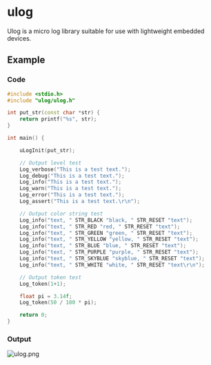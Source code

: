 # ulog

Ulog is a micro log library suitable for use with lightweight embedded devices.

## Example

### Code

```C++
#include <stdio.h>
#include "ulog/ulog.h"

int put_str(const char *str) {
    return printf("%s", str);
}

int main() {

    uLogInit(put_str);

    // Output level test
    Log_verbose("This is a test text.");
    Log_debug("This is a test text.");
    Log_info("This is a test text.");
    Log_warn("This is a test text.");
    Log_error("This is a test text.");
    Log_assert("This is a test text.\r\n");

    // Output color string test
    Log_info("text, " STR_BLACK "black, " STR_RESET "text");
    Log_info("text, " STR_RED "red, " STR_RESET "text");
    Log_info("text, " STR_GREEN "green, " STR_RESET "text");
    Log_info("text, " STR_YELLOW "yellow, " STR_RESET "text");
    Log_info("text, " STR_BLUE "blue, " STR_RESET "text");
    Log_info("text, " STR_PURPLE "purple, " STR_RESET "text");
    Log_info("text, " STR_SKYBLUE "skyblue, " STR_RESET "text");
    Log_info("text, " STR_WHITE "white, " STR_RESET "text\r\n");

    // Output token test
    Log_token(1+1);

    float pi = 3.14f;
    Log_token(50 / 180 * pi);

    return 0;
}
```

### Output

![ulog.png](https://i.postimg.cc/9FkJFb4r/ulog.png)
